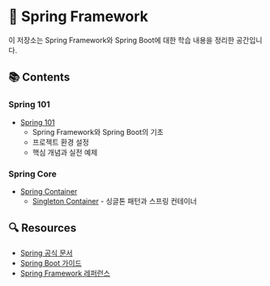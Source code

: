 # 🌱 Spring Framework

이 저장소는 Spring Framework와 Spring Boot에 대한 학습 내용을 정리한 공간입니다.

## 📚 Contents

### Spring 101
- [Spring 101](./101/README.md)
  - Spring Framework와 Spring Boot의 기초
  - 프로젝트 환경 설정
  - 핵심 개념과 실전 예제

### Spring Core
- [Spring Container](./Core/Container/README.md)
  - [Singleton Container](./Core/Container/Singleton_Container.md) - 싱글톤 패턴과 스프링 컨테이너

## 🔍 Resources
- [Spring 공식 문서](https://spring.io/docs)
- [Spring Boot 가이드](https://spring.io/guides)
- [Spring Framework 레퍼런스](https://docs.spring.io/spring-framework/reference/) 